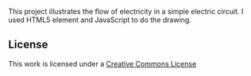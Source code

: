 This project illustrates the flow of electricity in a simple electric circuit. I used HTML5 <canvas> element and JavaScript to do the drawing. 

## License
This work is licensed under a [Creative Commons License](http://creativecommons.org/licenses/by/3.0/)
